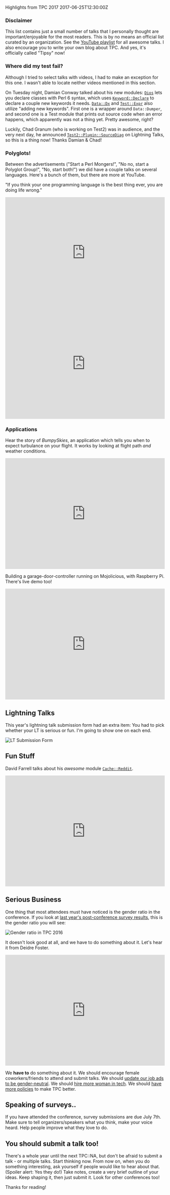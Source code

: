 Highlights from TPC 2017
2017-06-25T12:30:00Z



### Disclaimer

This list contains just a small number of talks that I personally thought are important/enjoyable for the most readers. This is by no means an official list curated by an organization. See the [YouTube playlist](https://www.youtube.com/playlist?list=PLA9_Hq3zhoFxdSVDA4v9Af3iutQxLI14m) for all awesome talks. I also encourage you to write your own blog about TPC. And yes, it's officially called "Tipsy" now!



### Where did my test fail?

Although I tried to select talks with videos, I had to make an exception for this one. I wasn't able to locate neither videos mentioned in this section.

On Tuesday night, Damian Conway talked about his new modules: [`Dios`](https://metacpan.org/pod/Dios) lets you declare classes with Perl 6 syntax, which uses [`Keyword::Declare`](https://metacpan.org/pod/Keyword::Declare) to declare a couple new keywords it needs. [`Data::Dx`](https://metacpan.org/pod/Data::Dx) and [`Test::Expr`](https://metacpan.org/pod/Test::Expr) also utilize "adding new keywords". First one is a wrapper around `Data::Dumper`, and second one is a Test module that prints out source code when an error happens, which apparently was not a thing yet. Pretty awesome, right?

Luckily, Chad Granum (who is working on Test2) was in audience, and the very next day, he announced [`Test2::Plugin::SourceDiag`](https://metacpan.org/pod/Test2::Plugin::SourceDiag) on Lightning Talks, so this is a thing now! Thanks Damian & Chad!




### Polyglots!

Between the advertisements ("Start a Perl Mongers!", "No no, start a Polyglot Group!", "No, start both!") we did have a couple talks on several languages. Here's a bunch of them, but there are more at YouTube.


"If you think your one programming language is the best thing ever, you are doing life wrong."

<iframe width="100%" height="350" src="https://www.youtube.com/embed/n-st1-DpKHI" frameborder="0" allowfullscreen></iframe>


<iframe width="100%" height="350" src="https://www.youtube.com/embed/VbObDEH-jKY" frameborder="0" allowfullscreen></iframe>





### Applications

Hear the story of *BumpySkies*, an application which tells you when to expect turbulance on your flight. It works by looking at flight path *and* weather conditions.

<iframe width="100%" height="350" src="https://www.youtube.com/embed/N4JNYCjerNM" frameborder="0" allowfullscreen></iframe>


Building a garage-door-controller running on Mojolicious, with Raspberry Pi. There's live demo too!

<iframe width="100%" height="350" src="https://www.youtube.com/embed/aJc5yYONBBc" frameborder="0" allowfullscreen></iframe>



## Lightning Talks

This year's lightning talk submission form had an extra item: You had to pick whether your LT is serious or fun. I'm going to show one on each end.

![LT Submission Form](images/tpc-slide.png)

## Fun Stuff

David Farrell talks about his *awesome* module [`Cache::Reddit`](https://metacpan.org/pod/Cache::Reddit).

<iframe width="100%" height="350" src="https://www.youtube.com/embed/ZT4BJEIu-SY" frameborder="0" allowfullscreen></iframe>

## Serious Business

One thing that most attendees must have noticed is the gender ratio in the conference. If you look at [last year's post-conference survey results](http://yapc-surveys.org/html/yn2016-survey.html), this is the gender ratio you will see:

![Gender ratio in TPC 2016](images/tpc-survey.png)

It doesn't look good at all, and we have to do something about it. Let's hear it from Deidre Foster.

<iframe width="100%" height="350" src="https://www.youtube.com/embed/7N3dR2y3Fi8" frameborder="0" allowfullscreen></iframe>

We **have to** do something about it. We should encourage female coworkers/friends to attend and submit talks. We should [update our job ads to be gender-neutral](http://www.cbsnews.com/news/where-does-gender-bias-start-in-the-job-ads/). We should [hire more woman in tech](https://www.hiremorewomenintech.com/). We should [have more policies](http://fogknife.com/2017-05-18-i-want-the-perl-conference-to-steal-cons-policies.html) to make TPC better.



## Speaking of surveys..

If you have attended the conference, survey submissions are due July 7th. Make sure to tell organizers/speakers what you think, make your voice heard. Help people improve what they love to do.



## You **should** submit a talk too!

There's a whole year until the next TPC::NA, but don't be afraid to submit a talk - or multiple talks. Start thinking now. From now on, when you do something interesting, ask yourself if people would like to hear about that. (Spoiler alert: Yes they do!) Take notes, create a very brief outline of your ideas. Keep shaping it, then just submit it. Look for other conferences too!



Thanks for reading!
